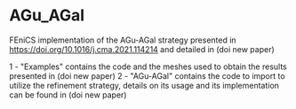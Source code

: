 # AGu_AGal
FEniCS implementation of the AGu-AGal strategy presented in https://doi.org/10.1016/j.cma.2021.114214 and detailed in (doi new paper)

1 - "Examples" contains the code and the meshes used to obtain the results presented in (doi new paper)
2 - "AGu-AGal" contains the code to import to utilize the refinement strategy, details on its usage and its implementation can be found in (doi new paper)

